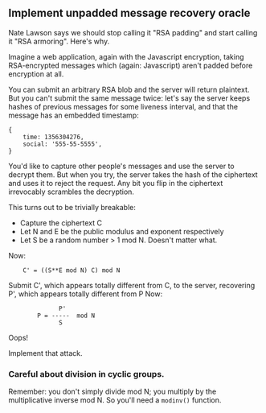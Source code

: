 ## Implement unpadded message recovery oracle

Nate Lawson says we should stop calling it "RSA padding" and start calling it "RSA armoring". Here's why.

Imagine a web application, again with the Javascript encryption, taking RSA-encrypted messages which (again: Javascript) aren't padded before encryption at all.

You can submit an arbitrary RSA blob and the server will return plaintext. But you can't submit the same message twice: let's say the server keeps hashes of previous messages for some liveness interval, and that the message has an embedded timestamp:

```
{
    time: 1356304276,
    social: '555-55-5555',
}
```

You'd like to capture other people's messages and use the server to decrypt them. But when you try, the server takes the hash of the ciphertext and uses it to reject the request. Any bit you flip in the ciphertext irrevocably scrambles the decryption.

This turns out to be trivially breakable:

* Capture the ciphertext C
* Let N and E be the public modulus and exponent respectively
* Let S be a random number > 1 mod N. Doesn't matter what.
  
Now:

```
    C' = ((S**E mod N) C) mod N
```

Submit C', which appears totally different from C, to the server, recovering P', which appears totally different from P
Now:

```
              P'
        P = -----  mod N
              S
```

Oops!

Implement that attack.

### Careful about division in cyclic groups.

Remember: you don't simply divide mod N; you multiply by the multiplicative inverse mod N. So you'll need a `modinv()` function.
